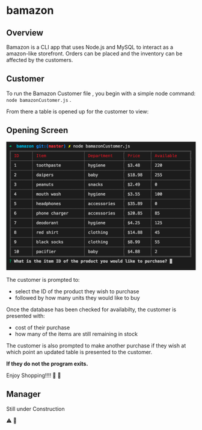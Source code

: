 # bamazon
## Overview

Bamazon is a CLI app that uses Node.js and MySQL to interact as a amazon-like storefront.  Orders can be placed and the inventory can be affected by the customers.

## Customer

To run the Bamazon Customer file , you begin with a simple node command: `node bamazonCustomer.js` .

From there a table is opened up for the customer to view: 

## Opening Screen
![Customer Opening Screen](images/bcustomer.png)

The customer is prompted to:
* select the ID of the product they wish to purchase
* followed by how many units they would like to buy

Once the database has been checked for availabilty, the customer is presented with:
* cost of their purchase
* how many of the items are still remaining in stock

The customer is also prompted to make another purchase if they wish at which point an updated table is presented to the customer.

**If they do not the program exits.**

Enjoy Shopping!!!! :raised_hands: :gift: 

## Manager

Still under Construction

:warning: :construction:

